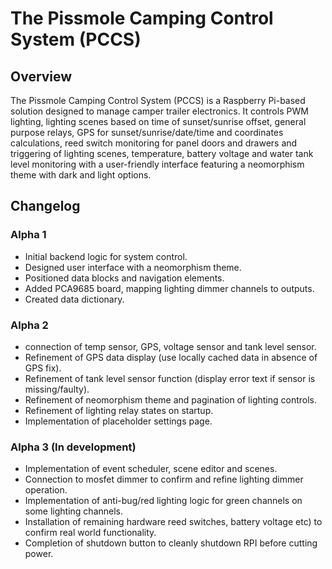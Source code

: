 # The Pissmole Camping Control System (PCCS)

## Overview
The Pissmole Camping Control System (PCCS) is a Raspberry Pi-based solution designed to manage camper trailer electronics. It controls PWM lighting, lighting scenes based on time of sunset/sunrise offset, general purpose relays, GPS for sunset/sunrise/date/time and coordinates calculations, reed switch monitoring for panel doors and drawers and triggering of lighting scenes, temperature, battery voltage and water tank level monitoring with a user-friendly interface featuring a neomorphism theme with dark and light options.

## Changelog

### Alpha 1
- Initial backend logic for system control.
- Designed user interface with a neomorphism theme.
- Positioned data blocks and navigation elements.
- Added PCA9685 board, mapping lighting dimmer channels to outputs.
- Created data dictionary.

### Alpha 2
- connection of temp sensor, GPS, voltage sensor and tank level sensor.
- Refinement of GPS data display (use locally cached data in absence of GPS fix).
- Refinement of tank level sensor function (display error text if sensor is missing/faulty).
- Refinement of neomorphism theme and pagination of lighting controls.
- Refinement of lighting relay states on startup.
- Implementation of placeholder settings page.

### Alpha 3 (In development)
- Implementation of event scheduler, scene editor and scenes.
- Connection to mosfet dimmer to confirm and refine lighting dimmer operation.
- Implementation of anti-bug/red lighting logic for green channels on some lighting channels.
- Installation of remaining hardware reed switches, battery voltage etc) to confirm real world functionality.
- Completion of shutdown button to cleanly shutdown RPI before cutting power.
